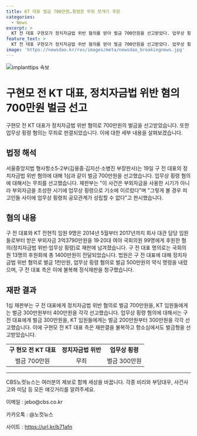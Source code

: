 ```yaml
---
title: KT 대표 벌금 700만원…횡령은 무죄 쪼개기 후원
categories:
  - News
excerpt: >
  KT 전 대표 구현모가 정치자금법 위반 혐의를 받아 벌금 700만원을 선고받았다. 업무상 횡령 혐의는 무죄로 판단되었으나, 정치자금으로 국회의원들을 후원한 혐의는 유죄로 인정받았다. 구 현대표는 KT 임원들과 함께 부외자금 3억3790만원을 받아 99명의 국회의원에 후원한 것으로 밝혀졌다. 법원은 형량을 고려해 구 대표에게는 벌금 1천만원, KT 임원들에게는 300만~400만원의 벌금을 선고했으며, 구 대표는 항소를 신청했다.
feature_text: >
  KT 전 대표 구현모가 정치자금법 위반 혐의를 받아 벌금 700만원을 선고받았다. 업무상 횡령 혐의는 무죄로 판단되었으나, 정치자금으로 국회의원들을 후원한 혐의는 유죄로 인정받았다. 구 현대표는 KT 임원들과 함께 부외자금 3억3790만원을 받아 99명의 국회의원에 후원한 것으로 밝혀졌다. 법원은 형량을 고려해 구 대표에게는 벌금 1천만원, KT 임원들에게는 300만~400만원의 벌금을 선고했으며, 구 대표는 항소를 신청했다.
image: 'https://newsdao.kr/res/images/meta/newsdao_breakingnews.jpg'
---
```


<p><img src="https://newsdao.kr/res/images/meta/newsdao_breakingnews.jpg" alt="implanttips 속보" /></p>

<h1>구현모 전 KT 대표, 정치자금법 위반 혐의 700만원 벌금 선고</h1>

<p data-ke-size="size16">구현모 전 KT 대표가 정치자금법 위반 혐의로 700만원의 벌금을 선고받았습니다. 또한 업무상 횡령 혐의는 무죄로 판결되었습니다. 이에 대한 세부 내용을 살펴보겠습니다.</p>

<h2 data-ke-size="size26">법정 해석</h2>

<p data-ke-size="size16">서울중앙지법 형사항소5-2부(김용중·김지선·소병진 부장판사)는 19일 구 전 대표의 정치자금법 위반 혐의에 대해 1심과 같이 벌금 700만원을 선고했습니다. 업무상 횡령 혐의에 대해서는 무죄를 선고했습니다. 재판부는 "이 사건은 부외자금을 사용한 시기가 아니라 부외자금을 조성한 시기에 업무상 횡령으로 기소에 이르렀다"며 "그렇게 볼 경우 피고인들 사이에 업무상 횡령죄 공모관계가 성립할 수 없다"고 판시했습니다.</p>

<h2 data-ke-size="size26">혐의 내용</h2>

<p data-ke-size="size16">구 전 대표와 KT 전현직 임원 9명은 2014년 5월부터 2017년까지 회사 대관 담당 임원들로부터 받은 부외자금 3억3790만원을 19·20대 여야 국회의원 99명에게 후원한 혐의(정치자금법 위반·업무상 횡령)로 재판에 넘겨졌습니다. 구 전 대표 명의로는 국회의원 13명의 후원회에 총 1400만원이 전달되었습니다. 법원은 구 전 대표에 대해 정치자금법 위반 혐의로 벌금 1천만원, 업무상 횡령 혐의로 벌금 500만원의 약식 명령을 내렸으며, 구 전 대표 측은 이에 불복해 정식재판을 청구했습니다.</p>

<h2 data-ke-size="size26">재판 결과</h2>

<p data-ke-size="size16">1심 재판부는 구 전 대표에게 정치자금법 위반 혐의로 벌금 700만원을, KT 임원들에게는 벌금 300만원부터 400만원을 각각 선고했습니다. 업무상 횡령 혐의에 대해서는 구 전 대표에게 벌금 300만원을, KT 임원들에게는 벌금 200만원부터 300만원을 각각 선고했습니다. 이에 구현모 전 KT 대표 측은 재판결을 불복하고 항소심에서도 벌금형을 선고받았습니다.</p>

<table>
    <tr>
        <td style="text-align: center; height: 17px;"><b>구 현모 전 KT 대표</b></td>
        <td style="text-align: center; height: 17px;"><b>정치자금법 위반</b></td>
        <td style="text-align: center; height: 17px;"><b>업무상 횡령</b></td>
    </tr>
    <tr>
        <td style="text-align: center; height: 17px;">벌금 700만원</td>
        <td style="text-align: center; height: 17px;">무죄</td>
        <td style="text-align: center; height: 17px;">벌금 300만원</td>
    </tr>
</table>

<hr>

<p data-ke-size="size16">CBS노컷뉴스는 여러분의 제보로 함께 세상을 바꿉니다. 각종 비리와 부당대우, 사건사고와 미담 등 모든 얘깃거리를 알려주세요.</p><p data-ke-size="size16">이메일 : jebo@cbs.co.kr</p><p data-ke-size="size16">카카오톡 : @노컷뉴스</p><p data-ke-size="size16">사이트 : <a href="https://url.kr/b71afn">https://url.kr/b71afn</a></p>

